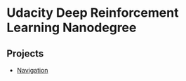 # Udacity Deep Reinforcement Learning Nanodegree
## Projects

* [Navigation](https://github.com/iamhatesz/drlnd/tree/master/navigation)
